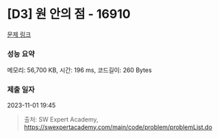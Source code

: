 # [D3] 원 안의 점 - 16910 

[문제 링크](https://swexpertacademy.com/main/code/problem/problemDetail.do?contestProbId=AYcllbDqUVgDFASR) 

### 성능 요약

메모리: 56,700 KB, 시간: 196 ms, 코드길이: 260 Bytes

### 제출 일자

2023-11-01 19:45



> 출처: SW Expert Academy, https://swexpertacademy.com/main/code/problem/problemList.do
